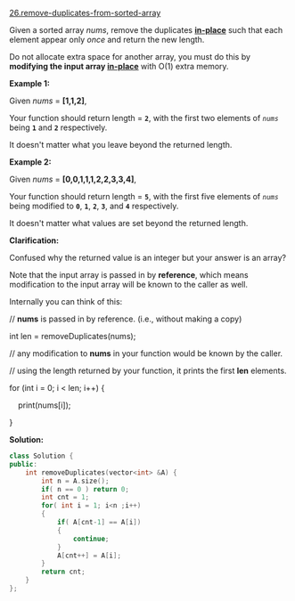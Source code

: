 [26.remove-duplicates-from-sorted-array](https://leetcode.com/problems/remove-duplicates-from-sorted-array/)  

Given a sorted array _nums_, remove the duplicates [**in-place**](https://en.wikipedia.org/wiki/In-place_algorithm) such that each element appear only _once_ and return the new length.

Do not allocate extra space for another array, you must do this by **modifying the input array [in-place](https://en.wikipedia.org/wiki/In-place_algorithm)** with O(1) extra memory.

**Example 1:**

  
Given _nums_ = **\[1,1,2\]**,
  

  
Your function should return length = **`2`**, with the first two elements of _`nums`_ being **`1`** and **`2`** respectively.
  

  
It doesn't matter what you leave beyond the returned length.

**Example 2:**

  
Given _nums_ = **\[0,0,1,1,1,2,2,3,3,4\]**,
  

  
Your function should return length = **`5`**, with the first five elements of _`nums`_ being modified to **`0`**, **`1`**, **`2`**, **`3`**, and **`4`** respectively.
  

  
It doesn't matter what values are set beyond the returned length.
  

**Clarification:**

Confused why the returned value is an integer but your answer is an array?

Note that the input array is passed in by **reference**, which means modification to the input array will be known to the caller as well.

Internally you can think of this:

  
// **nums** is passed in by reference. (i.e., without making a copy)
  
int len = removeDuplicates(nums);
  

  
// any modification to **nums** in your function would be known by the caller.
  
// using the length returned by your function, it prints the first **len** elements.
  
for (int i = 0; i < len; i++) {
  
    print(nums\[i\]);
  
}  



**Solution:**  

```cpp
class Solution {
public:
    int removeDuplicates(vector<int> &A) {
        int n = A.size();
        if( n == 0 ) return 0;
        int cnt = 1;
        for( int i = 1; i<n ;i++)
        {
            if( A[cnt-1] == A[i])
            {
                continue;
            }
            A[cnt++] = A[i];
        }
        return cnt;
    }
};
```
      